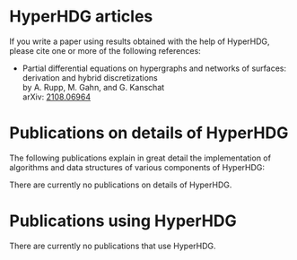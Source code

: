 # HyperHDG articles

If you write a paper using results obtained with the help of HyperHDG, please cite one or more of
the following references:

- Partial differential equations on hypergraphs and networks of surfaces: derivation and hybrid
  discretizations  
  by A. Rupp, M. Gahn, and G. Kanschat  
  arXiv: [2108.06964](https://arxiv.org/abs/2108.06964)


# Publications on details of HyperHDG

The following publications explain in great detail the implementation of algorithms and data
structures of various components of HyperHDG:

There are currently no publications on details of HyperHDG.


# Publications using HyperHDG

There are currently no publications that use HyperHDG.
